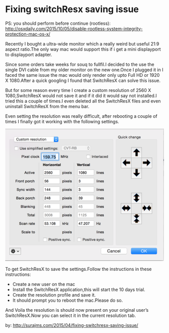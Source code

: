 # Fixing switchResx saving issue

  PS: you should perform before continue (rootless):  http://osxdaily.com/2015/10/05/disable-rootless-system-integrity-protection-mac-os-x/

Recently I bought a ultra-wide monitor which a really weird but useful 21:9 aspect ratio.The only way mac would support this if i get a mini displayport to displayport adapter.

Since some orders take weeks for souq to fullfil.I decided to the use the single DVI cable from my older monitor on the new one.Once I plugged it in I faced the same issue the mac would only render only upto Full HD or 1920 X 1080.After a quick googling I found that SwitchResX can solve this issue.

But for some reason every time I create a custom resolution of 2560 X 1080,SwitchResX would not save it and if it did it would say not installed.I tried this a couple of times.I even deleted all the SwitchResX files and even uninstall SwitchResX from the menu bar.

Even setting the resolution was really  difficult, after rebooting a couple of times I finally got it working with the following settings.

![](config.png)

To get SwitchResX to save the settings.Follow the instructions in these instructions:

- Create a new user on the mac
- Install the SwitchResX application,this will start the 10 days trial.
- Create the resolution profile and save it.
- It should prompt you to reboot the mac.Please do so.

And Voila the resolution is should now present on your original user’s SwitchResX.Now you can select it in the current resolution tab.

by: http://surajms.com/2015/04/fixing-switchresx-saving-issue/
